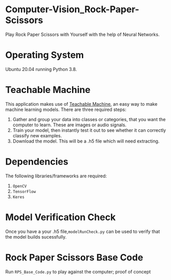 # Computer-Vision_Rock-Paper-Scissors
Play Rock Paper Scissors with Yourself with the help of Neural Networks.

# Operating System
Ubuntu 20.04 running Python 3.8.

# Teachable Machine
This application makes use of [Teachable Machine](https://teachablemachine.withgoogle.com/), an easy way to make machine learning models.
There are three required steps:

1. Gather and group your data into classes or categories, that you want the computer to learn. These are images or audio signals.
2. Train your model, then instantly test it out to see whether it can correctly classify new examples.
3. Download the model. This will be a .h5 file which will need extracting.

# Dependencies
The following libraries/frameworks are required:

1. `OpenCV`
2. `TensorFlow`
3. `Keres`

# Model Verification Check
Once you have a your .h5 file,`modelRunCheck.py` can be used to verify that the model builds sucessfully. 

# Rock Paper Scissors Base Code
Run `RPS_Base_Code.py` to play against the computer; proof of concept

